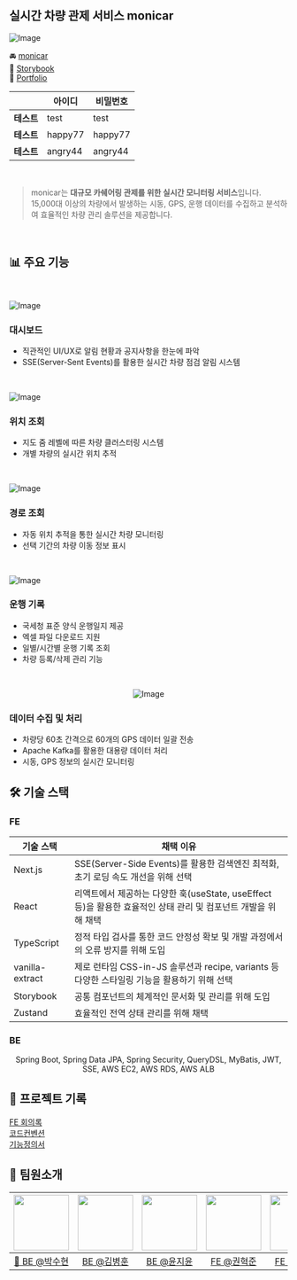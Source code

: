 ## 실시간 차량 관제 서비스 monicar

![Image](https://github.com/user-attachments/assets/1f23c32b-6988-4c50-bc9a-707b1f4f2449)

🚘 [monicar](https://www.monicar.kr)<br>
📒 [Storybook](https://develop--677a9e60af1c67b3c5b149e8.chromatic.com)<br>
💫 [Portfolio](https://www.notion.so/monicar-1a706eec94e680708960f83d128b7523)

<div align="center">

|            | **아이디** | **비밀번호** |
| ---------- | ---------- | ------------ |
| **테스트** | test       | test         |
| **테스트** | happy77    | happy77      |
| **테스트** | angry44    | angry44      |

</div>

<br>

> monicar는 **대규모 카쉐어링 관제를 위한 실시간 모니터링 서비스**입니다. <br> 15,000대 이상의 차량에서 발생하는 시동, GPS, 운행 데이터를 수집하고 분석하여 효율적인 차량 관리 솔루션을 제공합니다.

<br>

## 📊 주요 기능

<br>

![Image](https://github.com/user-attachments/assets/92738813-9be8-4b12-b14d-b1592f0f7f1e)

### 대시보드

- 직관적인 UI/UX로 알림 현황과 공지사항을 한눈에 파악<br>
- SSE(Server-Sent Events)를 활용한 실시간 차량 점검 알림 시스템

<br>

![Image](https://github.com/user-attachments/assets/3570566d-a223-4f3f-8578-0b2ce9b499d8)

### 위치 조회

- 지도 줌 레벨에 따른 차량 클러스터링 시스템<br>
- 개별 차량의 실시간 위치 추적

<br>

![Image](https://github.com/user-attachments/assets/4e9bd3b3-ae35-4f76-869b-a6ffaeab52d3)

### 경로 조회

- 자동 위치 추적을 통한 실시간 차량 모니터링<br>
- 선택 기간의 차량 이동 정보 표시

<br>

![Image](https://github.com/user-attachments/assets/0d8fa13b-7249-49b4-b6ab-eb97a6d5f96f)

### 운행 기록

- 국세청 표준 양식 운행일지 제공<br>
- 엑셀 파일 다운로드 지원<br>
- 일별/시간별 운행 기록 조회<br>
- 차량 등록/삭제 관리 기능<br>

<div align="center">
<br>

![Image](https://github.com/user-attachments/assets/ac37efa4-fb5e-4765-998f-729654fc83bd)

</div>

### 데이터 수집 및 처리

- 차량당 60초 간격으로 60개의 GPS 데이터 일괄 전송<br>
- Apache Kafka를 활용한 대용량 데이터 처리<br>
- 시동, GPS 정보의 실시간 모니터링

## 🛠 기술 스택

### FE

| 기술 스택       | 채택 이유                                                                                                      |
| --------------- | -------------------------------------------------------------------------------------------------------------- |
| Next.js         | SSE(Server-Side Events)를 활용한 검색엔진 최적화, 초기 로딩 속도 개선을 위해 선택                              |
| React           | 리액트에서 제공하는 다양한 훅(useState, useEffect 등)을 활용한 효율적인 상태 관리 및 컴포넌트 개발을 위해 채택 |
| TypeScript      | 정적 타입 검사를 통한 코드 안정성 확보 및 개발 과정에서의 오류 방지를 위해 도입                                |
| vanilla-extract | 제로 런타임 CSS-in-JS 솔루션과 recipe, variants 등 다양한 스타일링 기능을 활용하기 위해 선택                   |
| Storybook       | 공통 컴포넌트의 체계적인 문서화 및 관리를 위해 도입                                                            |
| Zustand         | 효율적인 전역 상태 관리를 위해 채택                                                                            |

### BE

<p align="center">
  Spring Boot, Spring Data JPA, Spring Security, QueryDSL, MyBatis, JWT, SSE, AWS EC2, AWS RDS, AWS ALB
</p>

## 📝 프로젝트 기록

[FE 회의록](https://www.notion.so/FE-cc92ef43b71b46bb894c460c03fcb187?pvs=21) <br>
[코드컨벤션](https://www.notion.so/96a5eee524a447bd866413f631f10650?pvs=21) <br>
[기능정의서](https://www.notion.so/fc9b65d3e40242469b77bc527aa65bdb?pvs=21)

## 👤 팀원소개

<div align="center">

| [<img src="https://avatars.githubusercontent.com/u/93717306?v=4" width="100" height="100"/>](https://github.com/Suxxxxhyun) | [<img src="https://avatars.githubusercontent.com/u/79817983?v=4" width="100" height="100"/>](https://github.com/kbyunghoon) | [<img src="https://avatars.githubusercontent.com/u/70049994?v=4" width="100" height="100"/>](https://github.com/tomatozil) | [<img src="https://avatars.githubusercontent.com/u/93127663?v=4" width="100" height="100"/>](https://github.com/red-dev-Mark) | [<img src="https://avatars.githubusercontent.com/u/170427166?s=400&u=3ff8a944ecc62e8224cd1a7372148d8e70fcc45f&v=4" width="100" height="100"/>](https://github.com/nanafromjeju) |
| :-------------------------------------------------------------------------------------------------------------------------: | :-------------------------------------------------------------------------------------------------------------------------: | :------------------------------------------------------------------------------------------------------------------------: | :---------------------------------------------------------------------------------------------------------------------------: | :-----------------------------------------------------------------------------------------------------------------------------------------------------------------------------: |
|                                       [👑 BE @박수현](https://github.com/Suxxxxhyun)                                        |                                         [BE @김병훈](https://github.com/kbyunghoon)                                         |                                         [BE @윤지윤](https://github.com/tomatozil)                                         |                                         [FE @권혁준](https://github.com/red-dev-Mark)                                         |                                                                  [FE @김난아](https://github.com/nanafromjeju)                                                                  |

</div>
